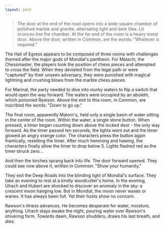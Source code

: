 ```yaml
---
layout: post
---
```

>The door at the end of the road opens into a wide square chamber of polished marble and granite, alternating light and dark tiles. Lit sconces line the chamber. At the far end of the room is a heavy metal door. Above the door, written in Common, are the words: “Whatever is required.” 

The Hall of Egress appears to be composed of three rooms with challenges themed after the major gods of Mondial's pantheon. For Malachi, the Chessmaster, the players took the position of chess pieces and attempted to cross the field. When they deviated from the legal path or were "captured" by their unseen adversary, they were punished with magical lightning and crushing blows from the marble chess pieces. 

For Marinal, the party needed to dive into murky waters to flip a switch that would open the way forward. The waters were occupied by an aboleth, which poisoned Rawson. Above the exit to this room, in Common, are inscribed the words: "Down to go up." 

The final room, apparently Malorn's, held only a single basin of water sitting in the center of the room. Within the water, a single stone button. When pressed, a timer began counting down above the locked door - the only way forward. As the timer passed ten seconds, the lights went out and the timer glowed an angry orange color. The characters press the button again frantically, resetting the timer. After much hemming and hawing, the characters finally allow the timer to drop below 5. Lights flashed red as the timer struck zero...

And then the torches sprang back into life. The door forward opened. They could see now above it, written in Common: "Show your humanity." 

They exit the Deep Roads into the blinding light of Mondial's surface. They take an evening to rest at a kindly woodcutter's home. In the evening, Ulrach and Hubert are shocked to discover an anomaly in the sky: a crescent moon hanging low. But in Mondial, the moon never waxes or wanes. It has always been full. Yet their hosts show no concern.

Rawson's illness advances. He becomes desperate for water, moisture, anything. Ulrach stays awake the night, pouring water over Rawson's shivering form. Towards dawn, Rawson shudders, draws his last breath, and dies. 